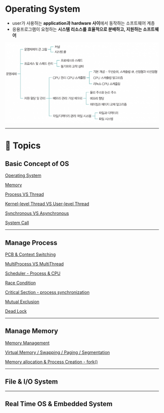 # Operating System

- user가 사용하는 **application과 hardware 사이**에서 동작하는 소프트웨어 계층
- 응용프로그램이 요청하는 **시스템 리소스를 효율적으로 분배하고, 지원하는 소프트웨어**

![operating_system_overview](./img/operating_system_overview.png)

---
# 📝 Topics

## Basic Concept of OS
[Operating System](./basic_concept/Operating_system.md)

[Memory](./basic_concept/Memory.md)

[Process VS Thread](./basic_concept/Process_Thread.md)

[Kernel-level Thread VS User-level Thread](./basic_concept/Kernel_User-level_Thread.md)

[Synchronous VS Asynchronous](./basic_concept/Sync_Block.md)

[System Call](./basic_concept/System_call.md)

---
## Manage Process
[PCB & Context Switching](./manage_process/PCB_ContextSwitching.md)

[MultiProcess VS MultiThread](./manage_process/MultiProcess_MultiThread.md)

[Scheduler - Process & CPU](./manage_process/Scheduling_CPU.md)

[Race Condition](./manage_process/Race_condition.md)

[Critical Section - process synchronization](./manage_process/Critical_section.md)

[Mutual Exclusion](./manage_process/Spinlock_Mutex_Semaphore.md)

[Dead Lock](./manage_process/Dead_lock.md)

---
## Manage Memory
[Memory Management](./manage_memory/Memory_management.md)

[Virtual Memory / Swapping / Paging / Segmentation](./manage_memory/Memory_management_methods.md)

[Memory allocation & Process Creation - fork()](./manage_memory/Fork.md)

---
## File & I/O System

---
## Real Time OS & Embedded System

